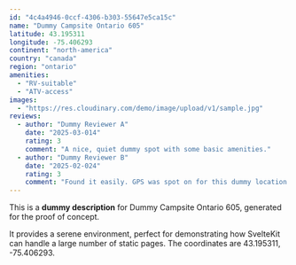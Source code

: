 ```yaml
---
id: "4c4a4946-0ccf-4306-b303-55647e5ca15c"
name: "Dummy Campsite Ontario 605"
latitude: 43.195311
longitude: -75.406293
continent: "north-america"
country: "canada"
region: "ontario"
amenities:
  - "RV-suitable"
  - "ATV-access"
images:
  - "https://res.cloudinary.com/demo/image/upload/v1/sample.jpg"
reviews:
  - author: "Dummy Reviewer A"
    date: "2025-03-014"
    rating: 3
    comment: "A nice, quiet dummy spot with some basic amenities."
  - author: "Dummy Reviewer B"
    date: "2025-02-024"
    rating: 3
    comment: "Found it easily. GPS was spot on for this dummy location."
---
```


This is a **dummy description** for Dummy Campsite Ontario 605, generated for the proof of concept.

It provides a serene environment, perfect for demonstrating how SvelteKit can handle a large number of static pages. The coordinates are 43.195311, -75.406293.
